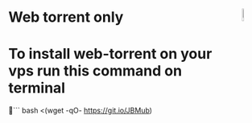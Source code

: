 # Web torrent only <img src="https://cdn.discordapp.com/attachments/863056311569481729/871299680988979270/cloud-torrent.png" width= 8% align="right">

# To install web-torrent on your vps run this command on terminal
🤖```
bash <(wget -qO- https://git.io/JBMub)
```
